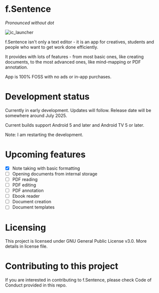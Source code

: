 # f.Sentence
*Pronounced without dot*

![ic_launcher](https://github.com/user-attachments/assets/094cf8ce-40c3-4105-9948-02e25955561a)

f.Sentence isn't only a text editor - it is an app for creatives, students and people who want to get work done efficiently. 

It provides with lots of features - from most basic ones, like creating documents, to the most advanced ones, like mind-mapping or PDF annotation. 

App is 100% FOSS with no ads or in-app purchases.

# Development status

Currently in early development. Updates will follow. Release date will be somewhere around July 2025. 

Current builds support Android 5 and later and Android TV 5 or later.

Note: I am restarting the development.

# Upcoming features

- [X] Note taking with basic formatting
- [ ] Opening documents from internal storage
- [ ] PDF reading
- [ ] PDF editing
- [ ] PDF annotation
- [ ] Ebook reader
- [ ] Document creation
- [ ] Document templates

# Licensing

This project is licensed under GNU General Public License v3.0. More details in license file. 

# Contributing to this project

If you are interested in contributing to f.Sentence, please check Code of Conduct provided in this repo. 
